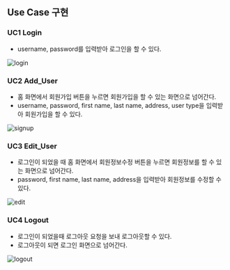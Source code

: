 ## Use Case 구현
### UC1 Login
- username, password를 입력받아 로그인을 할 수 있다.

![login](https://user-images.githubusercontent.com/29909322/120178621-a9f67c80-c244-11eb-8916-14f47234467c.gif)

### UC2 Add_User
- 홈 화면에서 회원가입 버튼을 누르면 회원가입을 할 수 있는 화면으로 넘어간다.
- username, password, first name, last name, address, user type을 입력받아 회원가입을 할 수 있다.

![signup](https://user-images.githubusercontent.com/29909322/120178636-acf16d00-c244-11eb-9dea-8b5fe2551c73.gif)

### UC3 Edit_User
- 로그인이 되었을 때 홈 화면에서 회원정보수정 버튼을 누르면 회원정보를 할 수 있는 화면으로 넘어간다.
- password, first name, last name, address을 입력받아 회원정보를 수정할 수 있다.

![edit](https://user-images.githubusercontent.com/29909322/120179068-1a9d9900-c245-11eb-92b6-b4bb3e6f4dfe.gif)

### UC4 Logout
- 로그인이 되었을때 로그아웃 요청을 보내 로그아웃할 수 있다.
- 로그아웃이 되면 로그인 화면으로 넘어간다.

![logout](https://user-images.githubusercontent.com/29909322/120178631-abc04000-c244-11eb-814c-0fa3b74eede8.gif)
